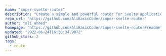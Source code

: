 ```yaml
---
name: "super-svelte-router"
description: "Create a simple and powerful router for Svelte applications."
repo_url: "https://github.com/AliBasicCoder/super-svelte-router"
author: "ali_ahmed"
homepage: "https://github.com/AliBasicCoder/super-svelte-router#readme"
updated: "2022-06-24T16:38:34.987Z"
github_stars: 2
tags: 
  - router
---
```

